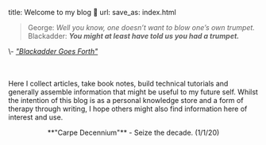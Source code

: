 title: Welcome to my blog 🎺
url:
save_as: index.html

> George: <em>Well you know, one doesn’t want to blow one’s own trumpet.</em><br>
> Blackadder: <em><b>You might at least have told us you had a trumpet.</b></em><br>
<footer>
    \- <a href="https://en.wikipedia.org/wiki/Blackadder_Goes_Forth"><em>"Blackadder Goes Forth"</em></a>
</footer>


<br><br>
Here I collect articles, take book notes, build technical
tutorials and generally assemble information that might be <important>useful to my future self</important>.
Whilst the intention of this blog is as a personal knowledge store and a form of
<important>therapy through writing</important>, I hope others might also find information here of interest and use.

<center>**"Carpe Decennium"** - Seize the decade. (1/1/20)</center>

